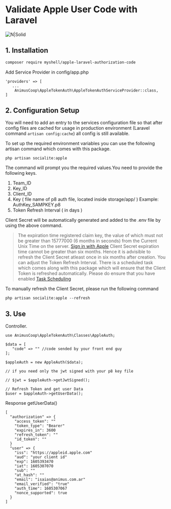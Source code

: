 # Validate Apple User Code with Laravel

![N|Solid](https://media.licdn.com/dms/image/C4D0BAQEvcWyGMS9Y4g/company-logo_200_200/0?e=2159024400&v=beta&t=vl8MQYN2beakdmB0GW7886EUSTwzV0oAKDm4V5MgPhU)

## 1. Installation

 ```sh
 composer require myshell/apple-laravel-authorization-code
```

Add Service Provider in config/app.php

```
'providers' => [
   ...
    AnimusCoop\AppleTokenAuth\AppleTokenAuthServiceProvider::class,
]
```
## 2. Configuration Setup

You will need to add an entry to the services configuration file so that after config files are cached for usage in production environment (Laravel command `artisan config:cache`) all config is still available.

To set up the required environment variables you can use the following artisan command which comes with this package.

```
php artisan socialite:apple
```

The command will prompt you the required values.You need to provide the following keys.
1. Team_ID
2. Key_ID
3. Client_ID
4. Key ( file name of p8 auth file, located inside storage/app/ ) Example: AuthKey_SAMPKEY.p8
5. Token Refresh Interval ( in days )

Client Secret will be automatically generated and added to the .env file by using the above command.

> The expiration time registered claim key, the value of which must not be greater than 15777000 (6 months in seconds) from the Current Unix Time on the server.
[Sign in with Apple](https://developer.apple.com/documentation/sign_in_with_apple/generate_and_validate_tokens) Client Secret expiration time cannot be greater than six months. Hence it is advisible to refresh the Client Secret atleast once in six months after creation. You can adjust the Token Refresh Interval. There is a scheduled task which comes along with this package which will ensure that the Client Token is refreshed automatically. Please do ensure that you have enabled [Task Scheduling](https://laravel.com/docs/master/scheduling#introduction)

To manually refresh the Client Secret, please run the following command
```
php artisan socialite:apple --refresh
```

## 3. Use

Controller.

```
use AnimusCoop\AppleTokenAuth\Classes\AppleAuth;
```

```
$data = [
   "code" => "" //code sended by your front end guy
];

$appleAuth = new AppleAuth($data);

// if you need only the jwt signed with your p8 key file

// $jwt = $appleAuth->getJwtSigned();

// Refresh Token and get user Data
$user = $appleAuth->getUserData();

```
Response getUserData()
```
[
  "authorization" => {
    "access_token": ""
    "token_type": "Bearer"
    "expires_in": 3600
    "refresh_token": ""
    "id_token": ""
  }
  "user" => {
    "iss": "https://appleid.apple.com"
    "aud": "your client id"
    "exp": 1605393470
    "iat": 1605307070
    "sub": ""
    "at_hash": ""
    "email": "isaias@animus.com.ar"
    "email_verified": "true"
    "auth_time": 1605307067
    "nonce_supported": true
  }
]

```
